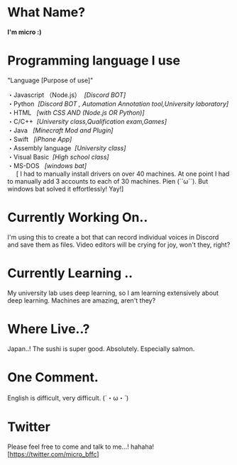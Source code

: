 # What Name?
 **I'm micro :)**
 
# Programming language I use  
  "Language [Purpose of use]"
  
  ・Javascript （Node.js）         &nbsp;*[Discord BOT]*  
  ・Python                           &nbsp;*[Discord BOT , Automation Annotation tool,University laboratory]*  
  ・HTML                           &nbsp; *[with CSS AND (Node.js OR Python)]*  
  ・C/C++                             &nbsp;*[University class,Qualification exam,Games]*   
  ・Java                       &nbsp; *[Minecraft Mod and Plugin]*   
  ・Swift  &nbsp;                *[iPhone App]*   
  ・Assembly language    &nbsp;*[University class]*  
  ・Visual Basic    &nbsp;*[High school class]*   
  ・MS-DOS         &nbsp; *[windows bat]*  
   &nbsp; &nbsp; &nbsp;[ I had to manually install drivers on over 40 machines. At one point I had to manually add 3 accounts to each of 30 machines. Pien (´´ω´´).
But windows bat solved it effortlessly! Yay!]
  
# Currently Working On..
 I'm using this to create a bot that can record individual voices in Discord and save them as files.
Video editors will be crying for joy, won't they, right?


# Currently Learning ..
 My university lab uses deep learning, so I am learning extensively about deep learning. Machines are amazing, aren't they?

# Where Live..?
 Japan..! The sushi is super good. Absolutely. Especially salmon.

# One Comment.
 English is difficult, very difficult. (´・ω・`)
 
# Twitter
 Please feel free to come and talk to me...! hahaha![https://twitter.com/micro_bffc]
